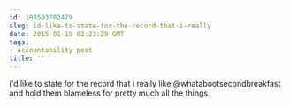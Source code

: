 ```yaml
---
id: 108503782479
slug: id-like-to-state-for-the-record-that-i-really
date: 2015-01-19 02:23:29 GMT
tags:
- accountability post
title: ''
---
```

i'd like to state for the record that i really like @whatabootsecondbreakfast and hold them blameless for pretty much all the things.